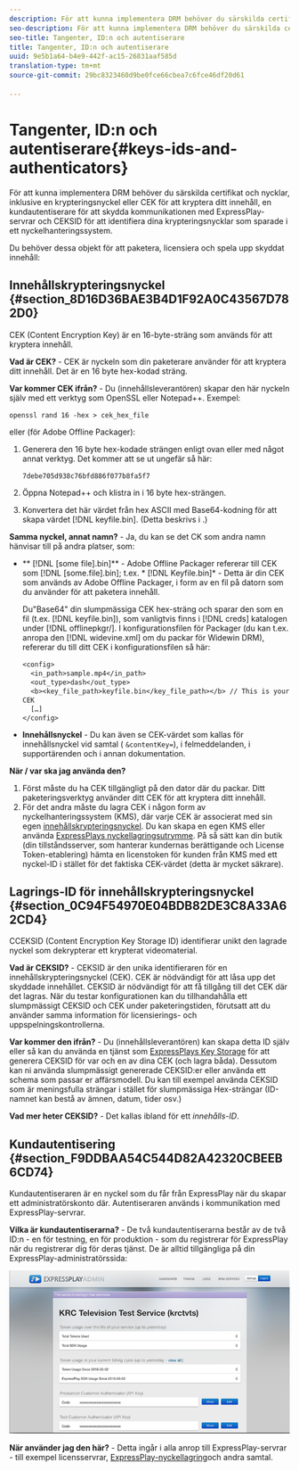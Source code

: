 ```yaml
---
description: För att kunna implementera DRM behöver du särskilda certifikat och nycklar, inklusive en krypteringsnyckel eller CEK för att kryptera ditt innehåll, en kundautentiserare för att skydda kommunikationen med ExpressPlay-servrar och CEKSID för att identifiera dina krypteringsnycklar som sparade i ett nyckelhanteringssystem.
seo-description: För att kunna implementera DRM behöver du särskilda certifikat och nycklar, inklusive en krypteringsnyckel eller CEK för att kryptera ditt innehåll, en kundautentiserare för att skydda kommunikationen med ExpressPlay-servrar och CEKSID för att identifiera dina krypteringsnycklar som sparade i ett nyckelhanteringssystem.
seo-title: Tangenter, ID:n och autentiserare
title: Tangenter, ID:n och autentiserare
uuid: 9e5b1a64-b4e9-442f-ac15-26831aaf585d
translation-type: tm+mt
source-git-commit: 29bc8323460d9be0fce66cbea7c6fce46df20d61

---
```



# Tangenter, ID:n och autentiserare{#keys-ids-and-authenticators}

För att kunna implementera DRM behöver du särskilda certifikat och nycklar, inklusive en krypteringsnyckel eller CEK för att kryptera ditt innehåll, en kundautentiserare för att skydda kommunikationen med ExpressPlay-servrar och CEKSID för att identifiera dina krypteringsnycklar som sparade i ett nyckelhanteringssystem.

Du behöver dessa objekt för att paketera, licensiera och spela upp skyddat innehåll:

## Innehållskrypteringsnyckel {#section_8D16D36BAE3B4D1F92A0C43567D782D0}

CEK (Content Encryption Key) är en 16-byte-sträng som används för att kryptera innehåll.

**Vad är CEK?** - CEK är nyckeln som din paketerare använder för att kryptera ditt innehåll. Det är en 16 byte hex-kodad sträng.

**Var kommer CEK ifrån?** - Du (innehållsleverantören) skapar den här nyckeln själv med ett verktyg som OpenSSL eller Notepad++. Exempel:

```
openssl rand 16 -hex > cek_hex_file
```

eller (för Adobe Offline Packager):

1. Generera den 16 byte hex-kodade strängen enligt ovan eller med något annat verktyg. Det kommer att se ut ungefär så här:

   ```
   7debe705d938c76bfd886f077b8fa5f7
   ```

1. Öppna Notepad++ och klistra in i 16 byte hex-strängen.
1. Konvertera det här värdet från hex ASCII med Base64-kodning för att skapa värdet [!DNL keyfile.bin]. (Detta beskrivs i [](../../multi-drm-workflows/quick-start/package-your-content.md).)

**Samma nyckel, annat namn?** - Ja, du kan se det CK som andra namn hänvisar till på andra platser, som:

* ** [!DNL [some file].bin]** - Adobe Offline Packager refererar till CEK som [!DNL [some.file].bin]; t.ex. * [!DNL Keyfile.bin]* - Detta är din CEK som används av Adobe Offline Packager, i form av en fil på datorn som du använder för att paketera innehåll.

   Du&quot;Base64&quot; din slumpmässiga CEK hex-sträng och sparar den som en fil (t.ex. [!DNL keyfile.bin]), som vanligtvis finns i [!DNL creds] katalogen under [!DNL offlinepkgr/]. I konfigurationsfilen för Packager (du kan t.ex. anropa den [!DNL widevine.xml] om du packar för Widewin DRM), refererar du till ditt CEK i konfigurationsfilen så här:

   ```
   <config>  
     <in_path>sample.mp4</in_path>  
     <out_type>dash</out_type>
     <b><key_file_path>keyfile.bin</key_file_path></b> // This is your CEK  
     […] 
   </config> 
   ```

* **Innehållsnyckel** - Du kan även se CEK-värdet som kallas för innehållsnyckel vid samtal ( `&contentKey=`), i felmeddelanden, i supportärenden och i annan dokumentation.

**När / var ska jag använda den?**

1. Först måste du ha CEK tillgängligt på den dator där du packar. Ditt paketeringsverktyg använder ditt CEK för att kryptera ditt innehåll.
1. För det andra måste du lagra CEK i någon form av nyckelhanteringssystem (KMS), där varje CEK är associerat med sin egen [innehållskrypteringsnyckel](../../multi-drm-workflows/glossary/glossary-cek.md). Du kan skapa en egen KMS eller använda [ExpressPlays nyckellagringsutrymme](https://www.expressplay.com/developer/key-storage/). På så sätt kan din butik (din tillståndsserver, som hanterar kundernas berättigande och License Token-etablering) hämta en licenstoken för kunden från KMS med ett nyckel-ID i stället för det faktiska CEK-värdet (detta är mycket säkrare).

## Lagrings-ID för innehållskrypteringsnyckel {#section_0C94F54970E04BDB82DE3C8A33A62CD4}

CCEKSID (Content Encryption Key Storage ID) identifierar unikt den lagrade nyckel som dekrypterar ett krypterat videomaterial.

**Vad är CEKSID?** - CEKSID är den unika identifieraren för en innehållskrypteringsnyckel (CEK). CEK är nödvändigt för att låsa upp det skyddade innehållet. CEKSID är nödvändigt för att få tillgång till det CEK där det lagras. När du testar konfigurationen kan du tillhandahålla ett slumpmässigt CEKSID och CEK under paketeringstiden, förutsatt att du använder samma information för licensierings- och uppspelningskontrollerna.

**Var kommer den ifrån?** - Du (innehållsleverantören) kan skapa detta ID själv eller så kan du använda en tjänst som [ExpressPlays Key Storage](https://www.expressplay.com/developer/key-storage/) för att generera CEKSID för var och en av dina CEK (och lagra båda). Dessutom kan ni använda slumpmässigt genererade CEKSID:er eller använda ett schema som passar er affärsmodell. Du kan till exempel använda CEKSID som är meningsfulla strängar i stället för slumpmässiga Hex-strängar (ID-namnet kan bestå av ämnen, datum, tider osv.)

**Vad mer heter CEKSID?** - Det kallas ibland för ett *innehålls-ID*.

## Kundautentisering {#section_F9DDBAA54C544D82A42320CBEEB6CD74}

Kundautentiseraren är en nyckel som du får från ExpressPlay när du skapar ett administratörskonto där. Autentiseraren används i kommunikation med ExpressPlay-servrar.

**Vilka är kundautentiserarna?** - De två kundautentiserarna består av de två ID:n - en för testning, en för produktion - som du registrerar för ExpressPlay när du registrerar dig för deras tjänst. De är alltid tillgängliga på din ExpressPlay-administratörssida:
<!--<a id="fig_c5h_xdl_wv"></a>-->

![](assets/expressplay_admin_dashboard-web.png)

**När använder jag den här?** - Detta ingår i alla anrop till ExpressPlay-servrar - till exempel licensservrar, [ExpressPlay-nyckellagring](https://www.expressplay.com/developer/key-storage/)och andra samtal.
